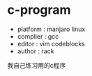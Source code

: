 # c-program

+ platform : manjaro linux
+ complier : gcc
+ editor   : vim codeblocks
+ author   : rack


我自己练习用的c程序
